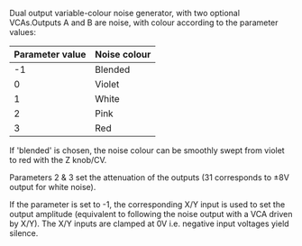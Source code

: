 
Dual output variable-colour noise generator, with two optional VCAs.Outputs A and B are noise, with colour according to
the parameter values:

| **Parameter value** | **Noise colour** |
|---------------------|------------------|
| -1                  | Blended          |
| 0                   | Violet           |
| 1                   | White            |
| 2                   | Pink             |
| 3                   | Red              |

If 'blended' is chosen, the noise colour can be smoothly swept from violet to red with the Z knob/CV.

Parameters 2 & 3 set the attenuation of the outputs (31 corresponds to ±8V output for white noise).

If the parameter is set to -1, the corresponding X/Y input is used to set the output amplitude (equivalent to following
the noise output with a VCA driven by X/Y). The X/Y inputs are clamped at 0V i.e. negative input voltages yield silence.
